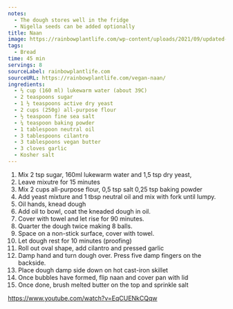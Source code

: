 ```yaml
---
notes:
  - The dough stores well in the fridge
  - Nigella seeds can be added optionally
title: Naan
image: https://rainbowplantlife.com/wp-content/uploads/2021/09/updated-naan-photo-for-cover-image-1-of-1-1.jpg
tags:
  - Bread
time: 45 min
servings: 8
sourceLabel: rainbowplantlife.com
sourceURL: https://rainbowplantlife.com/vegan-naan/
ingredients:
  - ⅔ cup (160 ml) lukewarm water (about 39C)
  - 2 teaspoons sugar
  - 1 ½ teaspoons active dry yeast
  - 2 cups (250g) all-purpose flour
  - ½ teaspoon fine sea salt
  - ¼ teaspoon baking powder
  - 1 tablespoon neutral oil
  - 3 tablespoons cilantro
  - 3 tablespoons vegan butter
  - 3 cloves garlic
  - Kosher salt
---
```

1. Mix 2 tsp sugar, 160ml lukewarm water and 1,5 tsp dry yeast, 
2. Leave mixutre  for 15 minutes
3. Mix 2 cups all-purpose flour, 0,5 tsp salt 0,25 tsp baking powder
4. Add yeast mixture and 1 tbsp neutral oil and mix with fork until lumpy.
5. Oil hands, knead dough
6. Add oil to bowl, coat the kneaded dough in oil.
7. Cover with towel and let rise for 90 minutes.
8. Quarter the dough twice making 8 balls.
9. Space on a non-stick surface, cover with towel.
10. Let dough rest for 10 minutes (proofing)
11. Roll out oval shape, add cilantro and pressed garlic
12. Damp hand and turn dough over. Press five damp fingers on the backside.
13. Place dough damp side down on hot cast-iron skillet
14. Once bubbles have formed, flip naan and cover pan with lid
15. Once done, brush melted butter on the top and sprinkle salt

<https://www.youtube.com/watch?v=EqCUENkCQqw>